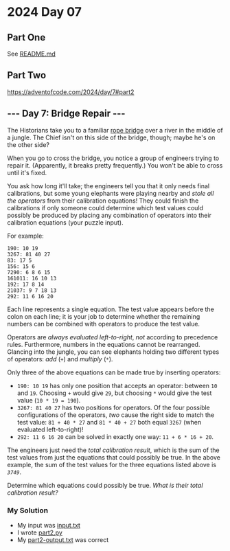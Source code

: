 # 2024 Day 07

## Part One

See [README.md](README.md)

## Part Two

https://adventofcode.com/2024/day/7#part2

<article class="day-desc"><h2>--- Day 7: Bridge Repair ---</h2><p>The Historians take you to a familiar <a href="/2022/day/9">rope bridge</a> over a river in the middle of a jungle. The Chief isn't on this side of the bridge, though; maybe he's on the other side?</p>
<p>When you go to cross the bridge, you notice a group of engineers trying to repair it. (Apparently, it breaks pretty frequently.) You won't be able to cross until it's fixed.</p>
<p>You ask how long it'll take; the engineers tell you that it only needs final calibrations, but some young elephants were playing nearby and <em>stole all the operators</em> from their calibration equations! They could finish the calibrations if only someone could determine which test values could possibly be produced by placing any combination of operators into their calibration equations (your puzzle input).</p>
<p>For example:</p>
<pre><code>190: 10 19
3267: 81 40 27
83: 17 5
156: 15 6
7290: 6 8 6 15
161011: 16 10 13
192: 17 8 14
21037: 9 7 18 13
292: 11 6 16 20
</code></pre>
<p>Each line represents a single equation. The test value appears before the colon on each line; it is your job to determine whether the remaining numbers can be combined with operators to produce the test value.</p>
<p>Operators are <em>always evaluated left-to-right</em>, <em>not</em> according to precedence rules. Furthermore, numbers in the equations cannot be rearranged. Glancing into the jungle, you can see elephants holding two different types of operators: <em>add</em> (<code>+</code>) and <em>multiply</em> (<code>*</code>).</p>
<p>Only three of the above equations can be made true by inserting operators:</p>
<ul>
<li><code>190: 10 19</code> has only one position that accepts an operator: between <code>10</code> and <code>19</code>. Choosing <code>+</code> would give <code>29</code>, but choosing <code>*</code> would give the test value (<code>10 * 19 = 190</code>).</li>
<li><code>3267: 81 40 27</code> has two positions for operators. Of the four possible configurations of the operators, <em>two</em> cause the right side to match the test value: <code>81 + 40 * 27</code> and <code>81 * 40 + 27</code> both equal <code>3267</code> (when evaluated left-to-right)!</li>
<li><code>292: 11 6 16 20</code> can be solved in exactly one way: <code>11 + 6 * 16 + 20</code>.</li>
</ul>
<p>The engineers just need the <em>total calibration result</em>, which is the sum of the test values from just the equations that could possibly be true. In the above example, the sum of the test values for the three equations listed above is <code><em>3749</em></code>.</p>
<p>Determine which equations could possibly be true. <em>What is their total calibration result?</em></p>
</article>

### My Solution

* My input was [input.txt](input.txt)
* I wrote [part2.py](part2.pyz)
* My [part2-output.txt](part2-output.txt) was correct
